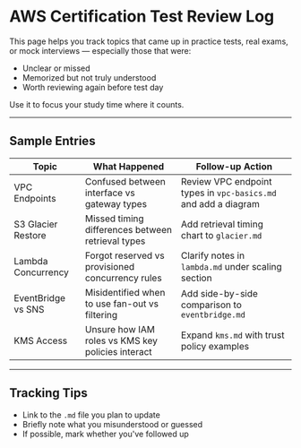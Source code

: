 # AWS Certification Test Review Log

This page helps you track topics that came up in practice tests, real exams, or mock interviews — especially those that were:

- Unclear or missed  
- Memorized but not truly understood  
- Worth reviewing again before test day  

Use it to focus your study time where it counts.

---

## Sample Entries

| Topic              | What Happened                                      | Follow-up Action                                                 |
|--------------------|----------------------------------------------------|------------------------------------------------------------------|
| VPC Endpoints      | Confused between interface vs gateway types        | Review VPC endpoint types in `vpc-basics.md` and add a diagram   |
| S3 Glacier Restore | Missed timing differences between retrieval types  | Add retrieval timing chart to `glacier.md`                       |
| Lambda Concurrency | Forgot reserved vs provisioned concurrency rules   | Clarify notes in `lambda.md` under scaling section               |
| EventBridge vs SNS | Misidentified when to use fan-out vs filtering     | Add side-by-side comparison to `eventbridge.md`                  |
| KMS Access         | Unsure how IAM roles vs KMS key policies interact  | Expand `kms.md` with trust policy examples                       |

---

## Tracking Tips

- Link to the `.md` file you plan to update  
- Briefly note what you misunderstood or guessed  
- If possible, mark whether you've followed up
